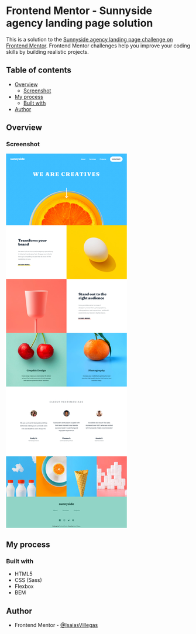 # Frontend Mentor - Sunnyside agency landing page solution

This is a solution to the [Sunnyside agency landing page challenge on Frontend Mentor](https://www.frontendmentor.io/challenges/sunnyside-agency-landing-page-7yVs3B6ef). Frontend Mentor challenges help you improve your coding skills by building realistic projects.

## Table of contents

- [Overview](#overview)
  - [Screenshot](#screenshot)
- [My process](#my-process)
  - [Built with](#built-with)
- [Author](#author)

## Overview

### Screenshot

![](./design/screenshot.png)

## My process

### Built with

- HTML5
- CSS (Sass)
- Flexbox
- BEM

## Author

- Frontend Mentor - [@IsaiasVillegas](https://www.frontendmentor.io/profile/IsaiasVillegas)
